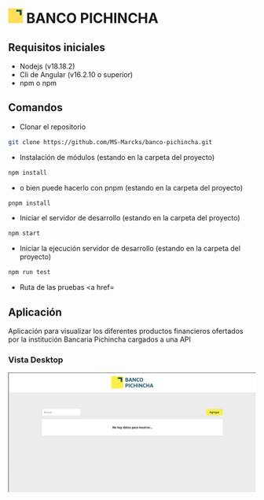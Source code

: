 
<h1>
  <img  src="docs/img/logo.png" width="30">
  BANCO PICHINCHA
</h1>

## Requisitos iniciales
- Nodejs (v18.18.2)
- Cli de Angular (v16.2.10 o superior)
- npm o npm
## Comandos
- Clonar el repositorio 
```bash
git clone https://github.com/MS-Marcks/banco-pichincha.git
```
- Instalación de módulos (estando en la carpeta del proyecto)
```bash
npm install
```
- o bien puede hacerlo con pnpm  (estando en la carpeta del proyecto)
```bash
pnpm install
```
- Iniciar el servidor de desarrollo  (estando en la carpeta del proyecto)
```bash
npm start
```
- Iniciar la ejecución servidor de desarrollo  (estando en la carpeta del proyecto)
```bash
npm run test
```

- Ruta de las pruebas <a href=

## Aplicación
Aplicación para visualizar los diferentes productos financieros ofertados por la institución Bancaria Pichincha cargados a una API

### Vista Desktop
<img  src="docs/img/desktop/001.png" width="800">
